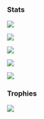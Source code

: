 ### Stats

![](https://github-readme-stats.vercel.app/api/top-langs/?username=Pavlos-Efstathiou&show_icons=true&theme=monokai)
 
![](https://github-readme-stats.vercel.app/api?username=Pavlos-Efstathiou&show_icons=true&theme=monokai)
  
![](https://github-readme-streak-stats.herokuapp.com/?user=Pavlos-Efstathiou&show_icons=true&theme=monokai)
 
![](https://github-profile-summary-cards.vercel.app/api/cards/profile-details?username=Pavlos-Efstathiou&theme=monokai)

![](https://github-profile-summary-cards.vercel.app/api/cards/profile-details?username=Pavlos-Efstathiou&theme=monokai)

<!--
### Wakatime
![](https://github-readme-stats.vercel.app/api/wakatime?username=Pavlos-Efstathiou&show_icons=true&theme=monokai) 
-->

### Trophies

<img src="https://github-profile-trophy.vercel.app/?username=Pavlos-Efstathiou&theme=monokai">
